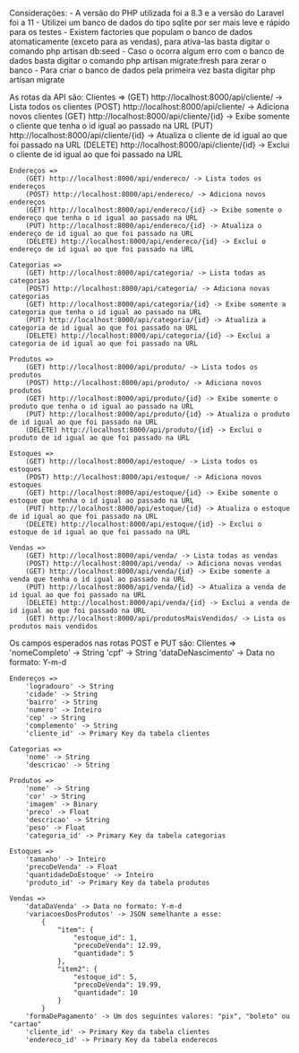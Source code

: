 Considerações:
    - A versão do PHP utilizada foi a 8.3 e a versão do Laravel foi a 11
    - Utilizei um banco de dados do tipo sqlite por ser mais leve e rápido para os testes
    - Existem factories que populam o banco de dados atomaticamente (exceto para as vendas), para ativa-las basta digitar o comando php artisan db:seed
    - Caso o ocorra algum erro com o banco de dados basta digitar o comando php artisan migrate:fresh para zerar o banco
    - Para criar o banco de dados pela primeira vez basta digitar php artisan migrate

As rotas da API são:
    Clientes => 
        (GET) http://localhost:8000/api/cliente/ -> Lista todos os clientes
        (POST) http://localhost:8000/api/cliente/ -> Adiciona novos clientes
        (GET) http://localhost:8000/api/cliente/{id} -> Exibe somente o cliente que tenha o id igual ao passado na URL
        (PUT) http://localhost:8000/api/cliente/{id} -> Atualiza o cliente de id igual ao que foi passado na URL
        (DELETE) http://localhost:8000/api/cliente/{id} -> Exclui o cliente de id igual ao que foi passado na URL
    
    Endereços => 
        (GET) http://localhost:8000/api/endereco/ -> Lista todos os endereços
        (POST) http://localhost:8000/api/endereco/ -> Adiciona novos endereços
        (GET) http://localhost:8000/api/endereco/{id} -> Exibe somente o endereço que tenha o id igual ao passado na URL
        (PUT) http://localhost:8000/api/endereco/{id} -> Atualiza o endereço de id igual ao que foi passado na URL
        (DELETE) http://localhost:8000/api/endereco/{id} -> Exclui o endereço de id igual ao que foi passado na URL
    
    Categorias => 
        (GET) http://localhost:8000/api/categoria/ -> Lista todas as categorias
        (POST) http://localhost:8000/api/categoria/ -> Adiciona novas categorias
        (GET) http://localhost:8000/api/categoria/{id} -> Exibe somente a categoria que tenha o id igual ao passado na URL
        (PUT) http://localhost:8000/api/categoria/{id} -> Atualiza a categoria de id igual ao que foi passado na URL
        (DELETE) http://localhost:8000/api/categoria/{id} -> Exclui a categoria de id igual ao que foi passado na URL
    
    Produtos => 
        (GET) http://localhost:8000/api/produto/ -> Lista todos os produtos
        (POST) http://localhost:8000/api/produto/ -> Adiciona novos produtos
        (GET) http://localhost:8000/api/produto/{id} -> Exibe somente o produto que tenha o id igual ao passado na URL
        (PUT) http://localhost:8000/api/produto/{id} -> Atualiza o produto de id igual ao que foi passado na URL
        (DELETE) http://localhost:8000/api/produto/{id} -> Exclui o produto de id igual ao que foi passado na URL
    
    Estoques => 
        (GET) http://localhost:8000/api/estoque/ -> Lista todos os estoques
        (POST) http://localhost:8000/api/estoque/ -> Adiciona novos estoques
        (GET) http://localhost:8000/api/estoque/{id} -> Exibe somente o estoque que tenha o id igual ao passado na URL
        (PUT) http://localhost:8000/api/estoque/{id} -> Atualiza o estoque de id igual ao que foi passado na URL
        (DELETE) http://localhost:8000/api/estoque/{id} -> Exclui o estoque de id igual ao que foi passado na URL
    
    Vendas => 
        (GET) http://localhost:8000/api/venda/ -> Lista todas as vendas
        (POST) http://localhost:8000/api/venda/ -> Adiciona novas vendas
        (GET) http://localhost:8000/api/venda/{id} -> Exibe somente a venda que tenha o id igual ao passado na URL
        (PUT) http://localhost:8000/api/venda/{id} -> Atualiza a venda de id igual ao que foi passado na URL
        (DELETE) http://localhost:8000/api/venda/{id} -> Exclui a venda de id igual ao que foi passado na URL
        (GET) http://localhost:8000/api/produtosMaisVendidos/ -> Lista os produtos mais vendidos

Os campos esperados nas rotas POST e PUT são:
    Clientes =>
        'nomeCompleto' -> String
        'cpf' -> String
        'dataDeNascimento' -> Data no formato: Y-m-d

    Endereços =>
        'logradouro' -> String
        'cidade' -> String
        'bairro' -> String
        'numero' -> Inteiro
        'cep' -> String
        'complemento' -> String
        'cliente_id' -> Primary Key da tabela clientes

    Categorias =>
        'nome' -> String
        'descricao' -> String

    Produtos =>
        'nome' -> String
        'cor' -> String
        'imagem' -> Binary
        'preco' -> Float
        'descricao' -> String
        'peso' -> Float
        'categoria_id' -> Primary Key da tabela categorias

    Estoques =>
        'tamanho' -> Inteiro
        'precoDeVenda' -> Float
        'quantidadeDoEstoque' -> Inteiro
        'produto_id' -> Primary Key da tabela produtos

    Vendas =>
        'dataDaVenda' -> Data no formato: Y-m-d
        'variacoesDosProdutos' -> JSON semelhante a esse:
            {
                "item": {
                    "estoque_id": 1,
                    "precoDeVenda": 12.99,
                    "quantidade": 5
                },
                "item2": {
                    "estoque_id": 5,
                    "precoDeVenda": 19.99,
                    "quantidade": 10
                }
            }
        'formaDePagamento' -> Um dos seguintes valores: "pix", "boleto" ou "cartao"
        'cliente_id' -> Primary Key da tabela clientes
        'endereco_id' -> Primary Key da tabela enderecos

